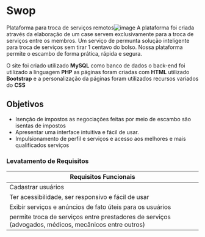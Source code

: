 
# Swop
Plataforma para troca de serviços remotos![image](https://user-images.githubusercontent.com/67063112/136670780-48c6c625-2a60-4ab5-afbe-cb6fb0899c00.png)
A plataforma foi criada através da elaboração de um case servem exclusivamente para a troca de serviços entre os membros. 
Um serviço de permunta solução inteligente para troca de serviços sem tirar 1 centavo do bolso. Nossa plataforma permite o escambo de forma prática, rápida e segura.

O site foi criado utilizado **MySQL** como banco de dados o back-end foi utilizado a linguagem **PHP** as páginas foram criadas com **HTML** utilizado **Bootstrap**
e a personalização da páginas foram utilizados recursos variados do **CSS**

## Objetivos 
- Isenção de impostos as negociações feitas por meio de escambo são isentas de impostos
- Apresentar uma interface intuitiva e fácil de usar.
- Impulsionamento de perfil e serviços e acesso aos melhores e mais qualificados serviços

### Levatamento de Requisitos 

|Requisitos Funcionais|
|---------------------|
|Cadastrar usuários   |
|Ter acessibilidade, ser responsivo e fácil de usar|
|Exibir serviços e anúncios de fato úteis para os usuários|
|permite troca de serviços entre prestadores de serviços (advogados, médicos, mecânicos entre outros)|
